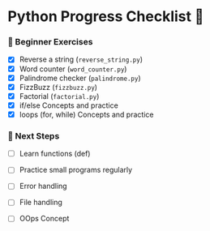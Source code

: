 # Python Progress Checklist 🐍


### 📘 Beginner Exercises
- [x] Reverse a string (`reverse_string.py`)
- [x] Word counter (`word_counter.py`)
- [x] Palindrome checker (`palindrome.py`)
- [x] FizzBuzz (`fizzbuzz.py`)
- [x]  Factorial (`factorial.py`)
- [x]  if/else Concepts and practice
- [x]  loops (for, while) Concepts and practice

### 🚀 Next Steps

- [ ] Learn functions (def)
- [ ] Practice small programs regularly
- [ ] Error handling
- [ ] File handling
- [ ] OOps Concept


